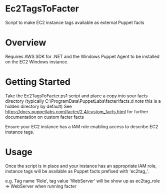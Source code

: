 # Ec2TagsToFacter

Script to make EC2 instance tags available as external Puppet facts

# Overview

Requires AWS SDK for .NET and the Windows Puppet Agent to be installed on the EC2 Windows instance.

# Getting Started

Take the Ec2TagsToFacter.ps1 script and place a copy into your facts directory (typically C:\ProgramData\PuppetLabs\facter\facts.d *note* this is a hidden directory by default)
See https://docs.puppetlabs.com/facter/2.4/custom_facts.html for further documentation on custom facter facts

Ensure your EC2 instance has a IAM role enabling access to describe EC2 instance tags.

# Usage

Once the script is in place and your instance has an appropriate IAM role, instance tags will be available as Puppet facts prefixed with 'ec2tag_'.

e.g. Tag name 'Role', tag value 'WebServer' will be show up as ec2tag_role => WebServer when running facter

